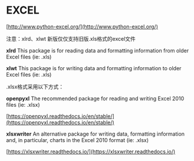 # EXCEL

[http://www.python-excel.org/](http://www.python-excel.org/)

注意：xlrd、xlwt 新版仅仅支持旧版.xls格式的excel文件

**xlrd**
This package is for reading data and formatting information from older Excel files (ie: .xls)

**xlwt**
This package is for writing data and formatting information to older Excel files (ie: .xls)

.xlsx格式采用以下方式：

**openpyxl**
The recommended package for reading and writing Excel 2010 files (ie: .xlsx)

[https://openpyxl.readthedocs.io/en/stable/](https://openpyxl.readthedocs.io/en/stable/)

**xlsxwriter**
An alternative package for writing data, formatting information and, in particular, charts in the Excel 2010 format (ie: .xlsx)

[https://xlsxwriter.readthedocs.io/](https://xlsxwriter.readthedocs.io/)
